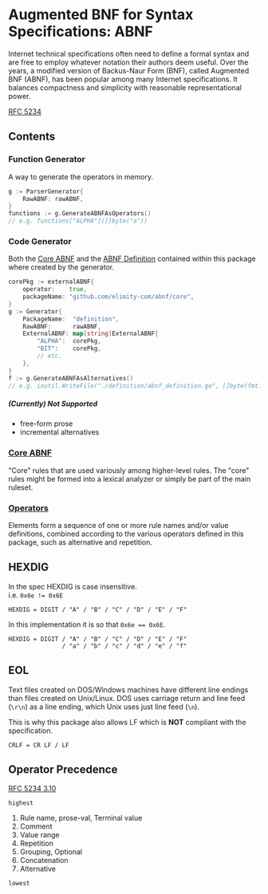 # Augmented BNF for Syntax Specifications: ABNF
Internet technical specifications often need to define a formal syntax and are free to employ whatever notation their 
authors deem useful. Over the years, a modified version of Backus-Naur Form (BNF), called Augmented BNF (ABNF), has been
popular among many Internet specifications. It balances compactness and simplicity with reasonable representational power.

[RFC 5234](https://tools.ietf.org/html/rfc5234)

## Contents
### Function Generator
A way to generate the operators in memory.
```go
g := ParserGenerator{
	RawABNF: rawABNF,
}
functions := g.GenerateABNFAsOperators()
// e.g. functions["ALPHA"]([]byte("a"))
```
### Code Generator
Both the [Core ABNF](./core/core_abnf.go) and the [ABNF Definition](./definition/abnf_definition.go) contained within this package 
where created by the generator.
```go
corePkg := externalABNF{
	operator:    true,
	packageName: "github.com/elimity-com/abnf/core",
}
g := Generator{
	PackageName:  "definition",
	RawABNF:      rawABNF,
	ExternalABNF: map[string]ExternalABNF{
		"ALPHA":  corePkg,
		"BIT":    corePkg,
		// etc.
	},
}
f := g.GenerateABNFAsAlternatives()
// e.g. ioutil.WriteFile("./definition/abnf_definition.go", []byte(fmt.Sprintf("%#v", f)), 0644)
```
##### (Currently) Not Supported
- free-form prose
- incremental alternatives

### [Core ABNF](https://godoc.org/github.com/elimity-com/abnf/core)
"Core" rules that are used variously among higher-level rules. The "core" rules might be formed into a lexical analyzer 
or simply be part of the main ruleset.
### [Operators](https://godoc.org/github.com/elimity-com/abnf/operators)
Elements form a sequence of one or more rule names and/or value definitions, combined according to the various operators
defined in this package, such as alternative and repetition.

## HEXDIG
In the spec HEXDIG is case insensitive. \
i.e. `0x6e != 0x6E`
```abnf
HEXDIG = DIGIT / "A" / "B" / "C" / "D" / "E" / "F"
```
In this implementation it is so that `0x6e == 0x6E`.
```abnf
HEXDIG = DIGIT / "A" / "B" / "C" / "D" / "E" / "F"
               / "a" / "b" / "c" / "d" / "e" / "f"
```

## EOL
Text files created on DOS/Windows machines have different line endings than files created on Unix/Linux. 
DOS uses carriage return and line feed (`\r\n`) as a line ending, which Unix uses just line feed (`\n`).

This is why this package also allows LF which is **NOT** compliant with the specification.
```abnf
CRLF = CR LF / LF
```

## Operator Precedence
[RFC 5234 3.10](https://tools.ietf.org/html/rfc5234#section-3.10)

`highest`

1. Rule name, prose-val, Terminal value
2. Comment
3. Value range
4. Repetition
5. Grouping, Optional
6. Concatenation
7. Alternative

`lowest`
